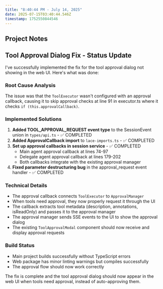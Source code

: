 ```yaml
---
title: "8:40:44 PM - July 14, 2025"
date: 2025-07-15T03:40:44.546Z
timestamp: 1752550844546
---
```


## Project Notes

## Tool Approval Dialog Fix - Status Update

I've successfully implemented the fix for the tool approval dialog not showing in the web UI. Here's what was done:

### Root Cause Analysis
The issue was that the `ToolExecutor` wasn't configured with an approval callback, causing it to skip approval checks at line 91 in executor.ts where it checks `if (this.approvalCallback)`.

### Implemented Solutions

1. **Added TOOL_APPROVAL_REQUEST event type** to the SessionEvent union in `types/api.ts` - ✅ COMPLETED
2. **Added ApprovalCallback import** to `lace-imports.ts` - ✅ COMPLETED  
3. **Set up approval callbacks in session service** - ✅ COMPLETED
   - Main agent approval callback at lines 74-97
   - Delegate agent approval callback at lines 179-202
   - Both callbacks integrate with the existing approval manager
4. **Fixed parameter destructuring bug** in the approval_request event handler - ✅ COMPLETED

### Technical Details
- The approval callback connects `ToolExecutor` to `ApprovalManager`
- When tools need approval, they now properly request it through the UI
- The callback extracts tool metadata (description, annotations, isReadOnly) and passes it to the approval manager
- The approval manager sends SSE events to the UI to show the approval dialog
- The existing `ToolApprovalModal` component should now receive and display approval requests

### Build Status
- Main project builds successfully without TypeScript errors
- Web package has minor linting warnings but compiles successfully
- The approval flow should now work correctly

The fix is complete and the tool approval dialog should now appear in the web UI when tools need approval, instead of auto-approving them.

